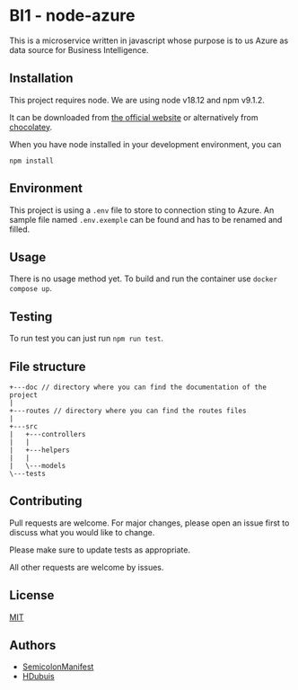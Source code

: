 # BI1 - node-azure

This is a microservice written in javascript whose purpose is to us Azure as data source for Business Intelligence.

## Installation

This project requires node. We are using node v18.12 and npm v9.1.2. 

It can be downloaded from [the official website](https://nodejs.org/) or alternatively from [chocolatey](https://community.chocolatey.org/packages/nodejs).

When you have node installed in your development environment, you can

`npm install`

## Environment

This project is using a `.env` file to store to connection sting to Azure. An sample file named `.env.exemple` can be found and has to be renamed and filled.

## Usage

There is no usage method yet.
To build and run the container use `docker compose up`.

## Testing

To run test you can just run `npm run test`.

## File structure

```
+---doc // directory where you can find the documentation of the project   
|
+---routes // directory where you can find the routes files
|       
+---src
|   +---controllers
|   |       
|   +---helpers
|   |       
|   \---models       
\---tests
```

## Contributing

Pull requests are welcome. For major changes, please open an issue first to discuss what you would like to change.

Please make sure to update tests as appropriate.

All other requests are welcome by issues.

## License

[MIT](https://github.com/CPNV-ES-BI/BI_NODE_AZURE/blob/main/LICENSE)

## Authors
* [SemicolonManifest](https://github.com/SemicolonManifest)
* [HDubuis](https://github.com/HDubuis)